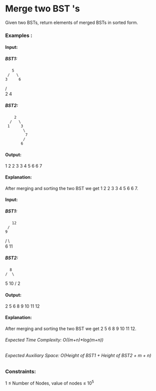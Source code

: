 # Merge two BST 's
Given two BSTs, return elements of merged BSTs in sorted form.

### Examples :
#### Input:
##### BST1:
       5
     /   \
    3     6
   / \
  2   4  
##### BST2:
        2
      /   \
     1     3
            \
             7
            /
           6
#### Output: 
1 2 2 3 3 4 5 6 6 7
#### Explanation:
After merging and sorting the two BST we get 1 2 2 3 3 4 5 6 6 7.

#### Input:
##### BST1:
       12
     /   
    9
   / \    
  6   11
##### BST2:
      8
    /  \
   5    10
  /
 2
#### Output: 
2 5 6 8 9 10 11 12
#### Explanation: 
After merging and sorting the two BST we get 2 5 6 8 9 10 11 12.

###### Expected Time Complexity: O((m+n)*log(m+n))
###### Expected Auxiliary Space: O(Height of BST1 + Height of BST2 + m + n)

### Constraints:
1 ≤ Number of Nodes, value of nodes ≤ $`10^5`$


